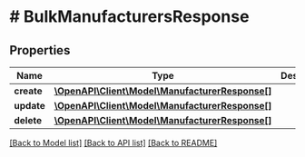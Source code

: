 # # BulkManufacturersResponse

## Properties

Name | Type | Description | Notes
------------ | ------------- | ------------- | -------------
**create** | [**\OpenAPI\Client\Model\ManufacturerResponse[]**](ManufacturerResponse.md) |  | [optional] 
**update** | [**\OpenAPI\Client\Model\ManufacturerResponse[]**](ManufacturerResponse.md) |  | [optional] 
**delete** | [**\OpenAPI\Client\Model\ManufacturerResponse[]**](ManufacturerResponse.md) |  | [optional] 

[[Back to Model list]](../../README.md#documentation-for-models) [[Back to API list]](../../README.md#documentation-for-api-endpoints) [[Back to README]](../../README.md)


